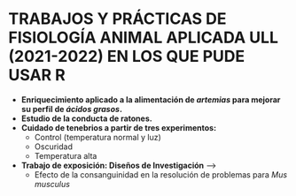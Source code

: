 # **TRABAJOS Y PRÁCTICAS DE FISIOLOGÍA ANIMAL APLICADA ULL (2021-2022) EN LOS QUE PUDE USAR R**

* **Enriquecimiento aplicado a la alimentación de *artemias* para mejorar su perfil de *ácidos grasos*.**
* **Estudio de la conducta de ratones.**
* **Cuidado de tenebrios a partir de tres experimentos:** 
   * Control (temperatura normal y luz)
   * Oscuridad
   * Temperatura alta
* **Trabajo de exposición: Diseños de Investigación** -->
  * Efecto de la consanguinidad en la resolución de problemas para *Mus musculus*
